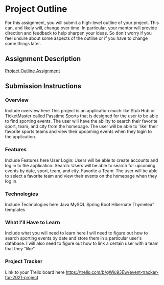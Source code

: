 # Project Outline
For this assignment, you will submit a high-level outline of your project. This can, and likely will, change over time. In particular, your mentor will provide direction and feedback to help sharpen your ideas. So don't worry if you feel unsure about some aspects of the outline or if you have to change some things later.

## Assignment Description
[Project Outline Assignment](https://education.launchcode.org/liftoff/modules/assignments/project-outline)

## Submission Instructions

### Overview
Include overview here
This project is an application much like Stub Hub or TicketMaster called Passtime Sports that is designed for 
the user to be able to find sporting events. The user will have the ability to search their 
favorite sport, team, and city from the homepage. The user will be able to 'like' their favorite
sports teams and view their upcoming events when they login to the application. 

### Features
Include Features here
User Login: Users will be able to create accounts and log in to the application. 
Search: Users will be able to search for upcoming events by date, sport, team, and city.
Favorite a Team: The user will be able to select a favorite team and view their events on the homepage when they log in.
### Technologies
Include Technologies here
Java
MySQL
Spring Boot
Hibernate
Thymeleaf templates
### What I'll Have to Learn
Include what you will need to learn here
I will need to figure out how to search sporting events by date and store them in a particular user's database.
I will also need to figure out how to link a certain user with a team that they "like"

### Project Tracker
Link to your Trello board here
https://trello.com/b/gWju93Ew/event-tracker-for-2021-project